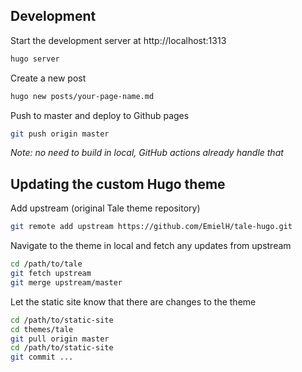  ## Development

Start the development server at http://localhost:1313
```sh
hugo server
```

Create a new post
```sh
hugo new posts/your-page-name.md
```

Push to master and deploy to Github pages
```sh
git push origin master
```
_Note: no need to build in local, GitHub actions already handle that_

## Updating the custom Hugo theme

Add upstream (original Tale theme repository)

```sh
git remote add upstream https://github.com/EmielH/tale-hugo.git
```

Navigate to the theme in local and fetch any updates from upstream
```sh
cd /path/to/tale
git fetch upstream
git merge upstream/master
```

Let the static site know that there are changes to the theme
```sh
cd /path/to/static-site
cd themes/tale
git pull origin master
cd /path/to/static-site
git commit ...
```